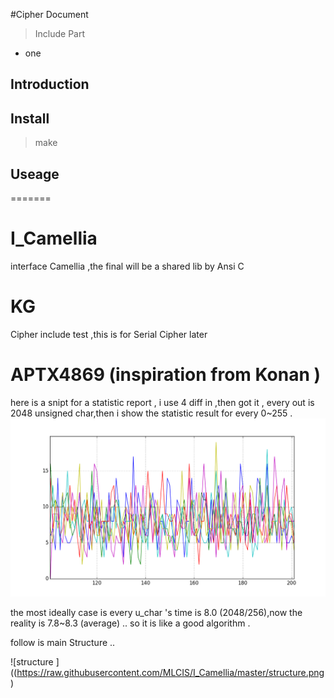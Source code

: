 #Cipher  Document
>Include Part
 - one 
 
## Introduction 
## Install 
> make
	
## Useage 
=======
# I_Camellia
   interface Camellia ,the final will be a shared lib by Ansi C 

# KG
   Cipher include test ,this is for Serial Cipher later

# APTX4869 (inspiration  from  Konan )

   here is a snipt for a statistic report , i use 4 diff in ,then got it , every out is 2048 unsigned char,then i show the statistic result for every 0\~255 .
   ![statistic report ](https://raw.githubusercontent.com/MLCIS/I_Camellia/master/figure_1.png)

   the most ideally case is every u_char 's time is 8.0 (2048/256),now the reality is 7.8\~8.3 (average) .. so it is like a good algorithm . 

   follow is main Structure ..
	
   ![structure ]((https://raw.githubusercontent.com/MLCIS/I_Camellia/master/structure.png)
   
